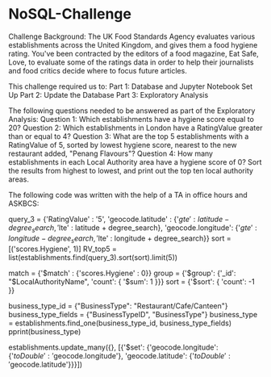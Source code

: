 # NoSQL-Challenge

Challenge Background: 
The UK Food Standards Agency evaluates various establishments across the United Kingdom, and gives them a food hygiene rating. You've been contracted by the editors of a food magazine, Eat Safe, Love, to evaluate some of the ratings data in order to help their journalists and food critics decide where to focus future articles.

This challenge required us to:
Part 1: Database and Jupyter Notebook Set Up
Part 2: Update the Database
Part 3: Exploratory Analysis

The following questions needed to be answered as part of the Exploratory Analysis: 
Question 1: Which establishments have a hygiene score equal to 20?
Question 2: Which establishments in London have a RatingValue greater than or equal to 4?
Question 3: What are the top 5 establishments with a RatingValue of 5, sorted by lowest hygiene score, nearest to the new restaurant added, "Penang Flavours"?
Question 4: How many establishments in each Local Authority area have a hygiene score of 0? Sort the results from highest to lowest, and print out the top ten local authority areas. 

The following code was written with the help of a TA in office hours and ASKBCS: 

query_3 = {'RatingValue' : '5', 'geocode.latitude' : 
    {'$gte' : latitude - degree_search, '$lte' : latitude + degree_search},
    'geocode.longitude': {'$gte' : longitude - degree_search, '$lte' : longitude + degree_search}}
sort = [('scores.Hygiene', 1)]
RV_top5 = list(establishments.find(query_3).sort(sort).limit(5))

match = {'$match' : {'scores.Hygiene' : 0}}
group = {'$group': {'_id': "$LocalAuthorityName", 'count': { '$sum': 1 }}}
sort = {'$sort': { 'count': -1 }}

business_type_id = {"BusinessType": "Restaurant/Cafe/Canteen"}
business_type_fields = {"BusinessTypeID", "BusinessType"}
business_type = establishments.find_one(business_type_id, business_type_fields)
pprint(business_type)

establishments.update_many({}, [{'$set': {'geocode.longitude': {'$toDouble': '$geocode.longitude'}, 
                                         'geocode.latitude': {'$toDouble': '$geocode.latitude'}}}])
